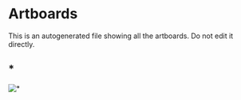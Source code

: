 # Artboards

This is an autogenerated file showing all the artboards. Do not edit it directly.

## *

![*](./.exportedArtboards/git-plugin/%2A)

